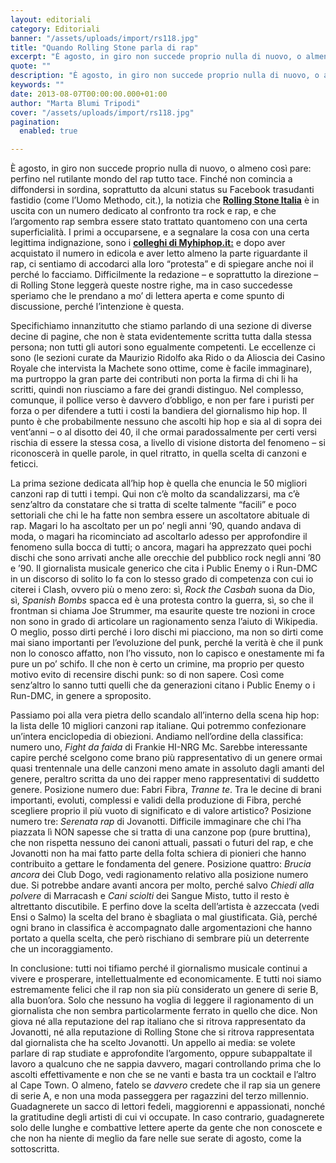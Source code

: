```yaml
---
layout: editoriali
category: Editoriali
banner: "/assets/uploads/import/rs118.jpg"
title: "Quando Rolling Stone parla di rap"
excerpt: "È agosto, in giro non succede proprio nulla di nuovo, o almeno così pare: perfino nel rutilante mondo del rap tutto tace. Finché non comincia a diffondersi in sordina, soprattutto da alcuni status su Facebook trasudanti fastidio (come l’Uomo Methodo, cit.), la notizia che Rolling Stone Italia è in uscita con un numero dedicato al [&hellip"
quote: ""
description: "È agosto, in giro non succede proprio nulla di nuovo, o almeno così pare: perfino nel rutilante mondo del rap tutto tace. Finché non comincia a diffondersi in sordina, soprattutto da alcuni status su Facebook trasudanti fastidio (come l’Uomo Methodo, cit.), la notizia che Rolling Stone Italia è in uscita con un numero dedicato al [&hellip"
keywords: ""
date: 2013-08-07T00:00:00.000+01:00
author: "Marta Blumi Tripodi"
cover: "/assets/uploads/import/rs118.jpg"
pagination:
  enabled: true

---
```


È agosto, in giro non succede proprio nulla di nuovo, o almeno così pare: perfino nel rutilante mondo del rap tutto tace. Finché non comincia a diffondersi in sordina, soprattutto da alcuni status su Facebook trasudanti fastidio (come l’Uomo Methodo, cit.), la notizia che [**Rolling Stone Italia**](http://www.rollingstonemagazine.it/ "http://www.rollingstonemagazine.it/") è in uscita con un numero dedicato al confronto tra rock e rap, e che l’argomento rap sembra essere stato trattato quantomeno con una certa superficialità. I primi a occuparsene, e a segnalare la cosa con una certa legittima indignazione, sono i [**colleghi di Myhiphop.it:**](http://www.myhiphop.it/2013/08/07/la-mistificazione-di-rolling-stone-sul-rap-italiano/ "http://www.myhiphop.it/2013/08/07/la-mistificazione-di-rolling-stone-sul-rap-italiano/") e dopo aver acquistato il numero in edicola e aver letto almeno la parte riguardante il rap, ci sentiamo di accodarci alla loro “protesta” e di spiegare anche noi il perché lo facciamo. Difficilmente la redazione – e soprattutto la direzione – di Rolling Stone leggerà queste nostre righe, ma in caso succedesse speriamo che le prendano a mo’ di lettera aperta e come spunto di discussione, perché l’intenzione è questa.

Specifichiamo innanzitutto che stiamo parlando di una sezione di diverse decine di pagine, che non è stata evidentemente scritta tutta dalla stessa persona; non tutti gli autori sono egualmente competenti. Le eccellenze ci sono (le sezioni curate da Maurizio Ridolfo aka Rido o da Alioscia dei Casino Royale che intervista la Machete sono ottime, come è facile immaginare), ma purtroppo la gran parte dei contributi non porta la firma di chi li ha scritti, quindi non riusciamo a fare dei grandi distinguo. Nel complesso, comunque, il pollice verso è davvero d’obbligo, e non per fare i puristi per forza o per difendere a tutti i costi la bandiera del giornalismo hip hop. Il punto è che probabilmente nessuno che ascolti hip hop e sia al di sopra dei vent’anni – o al disotto dei 40, il che ormai paradossalmente per certi versi rischia di essere la stessa cosa, a livello di visione distorta del fenomeno – si riconoscerà in quelle parole, in quel ritratto, in quella scelta di canzoni e feticci.

La prima sezione dedicata all’hip hop è quella che enuncia le 50 migliori canzoni rap di tutti i tempi. Qui non c’è molto da scandalizzarsi, ma c’è senz’altro da constatare che si tratta di scelte talmente “facili” e poco settoriali che chi le ha fatte non sembra essere un ascoltatore abituale di rap. Magari lo ha ascoltato per un po’ negli anni ’90, quando andava di moda, o magari ha ricominciato ad ascoltarlo adesso per approfondire il fenomeno sulla bocca di tutti; o ancora, magari ha apprezzato quei pochi dischi che sono arrivati anche alle orecchie del pubblico rock negli anni ’80 e ’90\. Il giornalista musicale generico che cita i Public Enemy o i Run-DMC in un discorso di solito lo fa con lo stesso grado di competenza con cui io citerei i Clash, ovvero più o meno zero: sì, _Rock the Casbah_ suona da Dio, sì, _Spanish Bombs_ spacca ed è una protesta contro la guerra, sì, so che il frontman si chiama Joe Strummer, ma esaurite queste tre nozioni in croce non sono in grado di articolare un ragionamento senza l’aiuto di Wikipedia. O meglio, posso dirti perché i loro dischi mi piacciono, ma non so dirti come mai siano importanti per l’evoluzione del punk, perché la verità è che il punk non lo conosco affatto, non l’ho vissuto, non lo capisco e onestamente mi fa pure un po’ schifo. Il che non è certo un crimine, ma proprio per questo motivo evito di recensire dischi punk: so di non sapere. Così come senz’altro lo sanno tutti quelli che da generazioni citano i Public Enemy o i Run-DMC, in genere a sproposito.

Passiamo poi alla vera pietra dello scandalo all’interno della scena hip hop: la lista delle 10 migliori canzoni rap italiane. Qui potremmo confezionare un’intera enciclopedia di obiezioni. Andiamo nell’ordine della classifica: numero uno, _Fight da faida_ di Frankie HI-NRG Mc. Sarebbe interessante capire perché scelgono come brano più rappresentativo di un genere ormai quasi trentennale una delle canzoni meno amate in assoluto dagli amanti del genere, peraltro scritta da uno dei rapper meno rappresentativi di suddetto genere. Posizione numero due: Fabri Fibra, _Tranne te_. Tra le decine di brani importanti, evoluti, complessi e validi della produzione di Fibra, perché scegliere proprio il più vuoto di significato e di valore artistico? Posizione numero tre: _Serenata rap_ di Jovanotti. Difficile immaginare che chi l’ha piazzata lì NON sapesse che si tratta di una canzone pop (pure bruttina), che non rispetta nessuno dei canoni attuali, passati o futuri del rap, e che Jovanotti non ha mai fatto parte della folta schiera di pionieri che hanno contribuito a gettare le fondamenta del genere. Posizione quattro: _Brucia ancora_ dei Club Dogo, vedi ragionamento relativo alla posizione numero due. Si potrebbe andare avanti ancora per molto, perché salvo _Chiedi alla polvere_ di Marracash e _Cani sciolti_ dei Sangue Misto, tutto il resto è altrettanto discutibile. E perfino dove la scelta dell’artista è azzeccata (vedi Ensi o Salmo) la scelta del brano è sbagliata o mal giustificata. Già, perché ogni brano in classifica è accompagnato dalle argomentazioni che hanno portato a quella scelta, che però rischiano di sembrare più un deterrente che un incoraggiamento.

In conclusione: tutti noi tifiamo perché il giornalismo musicale continui a vivere e prosperare, intellettualmente ed economicamente. E tutti noi siamo estremamente felici che il rap non sia più considerato un genere di serie B, alla buon’ora. Solo che nessuno ha voglia di leggere il ragionamento di un giornalista che non sembra particolarmente ferrato in quello che dice. Non giova né alla reputazione del rap italiano che si ritrova rappresentato da Jovanotti, né alla reputazione di Rolling Stone che si ritrova rappresentata dal giornalista che ha scelto Jovanotti. Un appello ai media: se volete parlare di rap studiate e approfondite l’argomento, oppure subappaltate il lavoro a qualcuno che ne sappia davvero, magari controllando prima che lo ascolti effettivamente e non che se ne vanti e basta tra un cocktail e l’altro al Cape Town. O almeno, fatelo se _davvero_ credete che il rap sia un genere di serie A, e non una moda passeggera per ragazzini del terzo millennio. Guadagnerete un sacco di lettori fedeli, maggiorenni e appassionati, nonché la gratitudine degli artisti di cui vi occupate. In caso contrario, guadagnerete solo delle lunghe e combattive lettere aperte da gente che non conoscete e che non ha niente di meglio da fare nelle sue serate di agosto, come la sottoscritta.